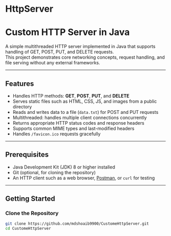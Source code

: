 ﻿# HttpServer
# Custom HTTP Server in Java

A simple multithreaded HTTP server implemented in Java that supports handling of GET, POST, PUT, and DELETE requests.  
This project demonstrates core networking concepts, request handling, and file serving without any external frameworks.

---

## Features

- Handles HTTP methods: **GET**, **POST**, **PUT**, and **DELETE**
- Serves static files such as HTML, CSS, JS, and images from a public directory
- Reads and writes data to a file (`data.txt`) for POST and PUT requests
- Multithreaded: handles multiple client connections concurrently
- Returns appropriate HTTP status codes and response headers
- Supports common MIME types and last-modified headers
- Handles `/favicon.ico` requests gracefully

---

## Prerequisites

- Java Development Kit (JDK) 8 or higher installed
- Git (optional, for cloning the repository)
- An HTTP client such as a web browser, [Postman](https://www.postman.com/), or `curl` for testing

---

## Getting Started

### Clone the Repository

```bash
git clone https://github.com/mdshoaib9900/CustomeHttpServer.git
cd CustomeHttpServer


